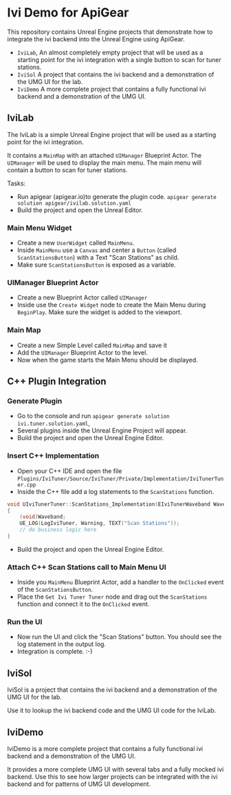 # Ivi Demo for ApiGear

This repository contains Unreal Engine projects that demonstrate how to integrate the ivi backend into the Unreal Engine using ApiGear.

- `IviLab`, An almost completely empty project that will be used as a starting point for the ivi integration with a single button to scan for tuner stations.
- `IviSol` A project that contains the ivi backend and a demonstration of the UMG UI for the lab.
- `IviDemo` A more complete project that contains a fully functional ivi backend and a demonstration of the UMG UI. 

## IviLab

The IviLab is a simple Unreal Engine project that will be used as a starting point for the ivi integration.

It contains a `MainMap` with an attached `UIManager` Blueprint Actor. The `UIManager` will be used to display the main menu.
The main menu will contain a button to scan for tuner stations.

Tasks:
* Run apigear (apigear.io)to generate the plugin code.
    `apigear generate solution apigear/ivilab.solution.yaml`
* Build the project and open the Unreal Editor.


### Main Menu Widget

* Create a new `UserWidget` called `MainMenu`.
* Inside `MainMenu` use a `Canvas` and center a `Button` (called `ScanStationsButton`) with a Text "Scan Stations" as child.
* Make sure `ScanStationsButton` is exposed as a variable.

### UIManager Blueprint Actor

* Create a new Blueprint Actor called `UIManager`
* Inside use the `Create Widget` node to create the Main Menu during `BeginPlay`. Make sure the widget is added to the viewport.

### Main Map

* Create a new Simple Level called `MainMap` and save it
* Add the `UIManager` Blueprint Actor to the level.
* Now when the game starts the Main Menu should be displayed.

## C++ Plugin Integration

### Generate Plugin
* Go to the console and run `apigear generate solution ivi.tuner.solution.yaml`,
* Several plugins inside the Unreal Engine Project will appear.
* Build the project and open the Unreal Engine Editor.


### Insert C++ Implementation

* Open your C++ IDE and open the file `Plugins/IviTuner/Source/IviTuner/Private/Implementation/IviTunerTuner.cpp`
* Inside the C++ file add a log statements to the `ScanStations` function.

```cpp
void UIviTunerTuner::ScanStations_Implementation(EIviTunerWaveband Waveband)
{
	(void)Waveband;
	UE_LOG(LogIviTuner, Warning, TEXT("Scan Stations"));
	// do business logic here
}
```
* Build the project and open the Unreal Engine Editor.

### Attach C++ Scan Stations call to Main Menu UI

* Inside you `MainMenu` Blueprint Actor, add a handler to the `OnClicked` event of the `ScanStationsButton`.
* Place the `Get Ivi Tuner Tuner` node and drag out the `ScanStations` function and connect it to the `OnClicked` event.


### Run the UI

* Now run the UI and click the "Scan Stations" button. You should see the log statement in the output log.
* Integration is complete. :-)

## IviSol

IviSol is a project that contains the ivi backend and a demonstration of the UMG UI for the lab.

Use it to lookup the ivi backend code and the UMG UI code for the IviLab.

## IviDemo

IviDemo is a more complete project that contains a fully functional ivi backend and a demonstration of the UMG UI.

It provides a more complete UMG UI with several tabs and a fully mocked ivi backend. 
Use this to see how larger projects can be integrated with the ivi backend and for patterns of UMG UI development.
